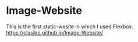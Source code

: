 # Image-Website
This is the first static-wesite in which I used Flexbox. 
https://clasibo.github.io/Image-Website/

